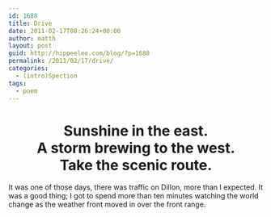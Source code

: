 ```yaml
---
id: 1688
title: Drive
date: 2011-02-17T08:26:24+00:00
author: matth
layout: post
guid: http://hippeelee.com/blog/?p=1688
permalink: /2011/02/17/drive/
categories:
  - (intro)Spection
tags:
  - poem
---
```

<h1 style="text-align: center;">
  Sunshine in the east.<br /> A storm brewing to the west.<br /> Take the scenic route.
</h1>

It was one of those days, there was traffic on Dillon, more than I expected. It was a good thing; I got to spend more than ten minutes watching the world change as the weather front moved in over the front range.